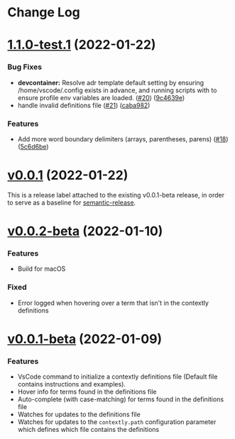 # Change Log

# [1.1.0-test.1](https://github.com/dev-cycles/contextly/compare/v1.0.0...v1.1.0-test.1) (2022-01-22)


### Bug Fixes

* **devcontainer:** Resolve adr template default setting by ensuring /home/vscode/.config exists in advance, and running scripts with  to ensure profile env variables are loaded. ([#20](https://github.com/dev-cycles/contextly/issues/20)) ([9c4639e](https://github.com/dev-cycles/contextly/commit/9c4639e6c4ab7f3845e0c403a9c50d76ec4df9a4))
* handle invalid definitions file ([#21](https://github.com/dev-cycles/contextly/issues/21)) ([caba982](https://github.com/dev-cycles/contextly/commit/caba98230ee995177bfa098b4f8604f09c640da5))


### Features

* Add more word boundary delimiters (arrays, parentheses, parens) ([#18](https://github.com/dev-cycles/contextly/issues/18)) ([5c6d6be](https://github.com/dev-cycles/contextly/commit/5c6d6be5b854833ac278b17804838bfd27d0cd06))

# [v0.0.1](https://github.com/dev-cycles/contextly/compare/v0.0.2-beta...v1.0.0) (2022-01-22)

This is a release label attached to the existing v0.0.1-beta release, in order to serve as a baseline for [semantic-release](https://semantic-release.gitbook.io/semantic-release/).

# [v0.0.2-beta](https://github.com/dev-cycles/contextly/compare/v0.0.1-beta...v0.0.2-beta) (2022-01-10)


### Features

- Build for macOS

### Fixed

- Error logged when hovering over a term that isn't in the contextly definitions

# [v0.0.1-beta](https://github.com/dev-cycles/contextly/compare/v0.0.1-beta...v0.0.2-beta) (2022-01-09)


### Features

- VsCode command to initialize a contextly definitions file (Default file contains instructions and examples).
- Hover info for terms found in the definitions file
- Auto-complete (with case-matching) for terms found in the definitions file
- Watches for updates to the definitions file
- Watches for updates to the `contextly.path` configuration parameter which defines which file contains the definitions

